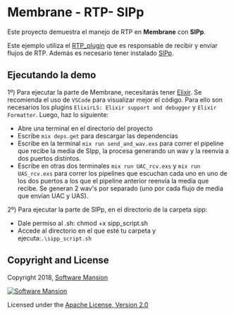 # Membrane - RTP- SIPp

Este proyecto demuestra el manejo de RTP en **Membrane** con **SIPp**.

Este ejemplo utiliza el [RTP_plugin](https://github.com/membraneframework/membrane_rtp_plugin) que es responsable de recibir y enviar flujos de RTP. Además es necesario tener instalado [SIPp](https://sipp.readthedocs.io/en/v3.6.1/installation.html).

## Ejecutando la demo

1º) Para ejecutar la parte de Membrane, necesitarás tener [Elixir](https://elixir-lang.org/install.html). Se recomienda el uso de `VSCode` para visualizar mejor el código. Para ello son necesarios los       plugins `ElixirLS: Elixir support and debugger` y `Elixir Formatter`. Luego, haz lo siguiente:

- Abre una terminal en el directorio del proyecto
- Escribe `mix deps.get` para descargar las dependencias
- Escribe en la terminal `mix run send_and_wav.exs` para correr el pipeline que recibe la media de SIpp, la procesa generando un wav y la reenvía a dos puertos distintos.
- Escribe en otras dos terminales `mix run UAC_rcv.exs` y `mix run UAS_rcv.exs` para correr los pipelines que escuchan cada uno en uno de los dos puertos a los que el pipeline anterior reenvía la media que recibe. Se generan 2 wav's por separado (uno por cada flujo de media que envían UAC y UAS).


2º) Para ejecutar la parte de SIPp, en el directorio de la carpeta sipp:
- Dale permiso al .sh: chmod +x sipp_script.sh
- Accede al directorio en el que esté tu carpeta y ejecuta:`.\sipp_script.sh`

## Copyright and License

Copyright 2018, [Software Mansion](https://swmansion.com/?utm_source=git&utm_medium=readme&utm_campaign=membrane)

[![Software Mansion](https://membraneframework.github.io/static/logo/swm_logo_readme.png)](https://swmansion.com/?utm_source=git&utm_medium=readme&utm_campaign=membrane)

Licensed under the [Apache License, Version 2.0](LICENSE)
